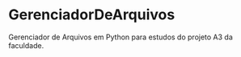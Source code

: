 # GerenciadorDeArquivos
Gerenciador de Arquivos em Python para estudos do projeto A3 da faculdade.  

